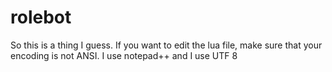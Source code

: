 # rolebot

So this is a thing I guess. If you want to edit the lua file, make sure that your encoding is not ANSI. I use notepad++ and I use UTF 8
